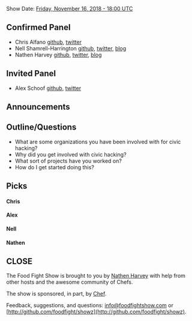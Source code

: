 Show Date:  [Friday, November 16, 2018 - 18:00 UTC](https://everytimezone.com/#2018-11-16,360,b8jj)

Confirmed Panel<a name="panel"></a>
-----
* Chris Alfano [github](https://github.com/themightychris), [twitter](https://twitter.com/themightychris)
* Nell Shamrell-Harrington [github](https://github.com/nellshamrell), [twitter](https://twitter.com/nellshamrell), [blog](http://nellshamrell.com/)
* Nathen Harvey [github](http://github.com/nathenharvey), [twitter](http://twitter.com/nathenharvey), [blog](http://nathenharvey.com)

Invited Panel
-----
* Alex Schoof [github](https://github.com/alex-luminal), [twitter](https://twitter.com/alexschoof)

Announcements<a name="announcements"></a>
-----------------

Outline/Questions
-----------------

* What are some organizations you have been involved with for civic hacking?
* Why did you get involved with civic hacking?
* What sort of projects have you worked on?
* How do I get started doing this?

Picks<a name="picks"></a>
-----

#### Chris

#### Alex

#### Nell

#### Nathen  



CLOSE
-----

The Food Fight Show is brought to you by [Nathen Harvey](https://twitter.com/nathenharvey) with help from other hosts and the awesome community of Chefs.

The show is sponsored, in part, by [Chef](http://www.chef.io).

Feedback, suggestions, and questions:  [info@foodfightshow.com](mailto:info@foodfightshow.com) or  [http://github.com/foodfight/showz](http://github.com/foodfight/showz).
